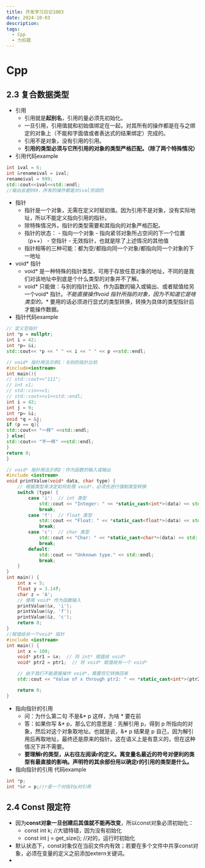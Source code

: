 ```yaml
---
title: 开发学习日记1003
date: 2024-10-03
description:
tags:
  - Cpp
  - 力扣题
---
```

# Cpp
## 2.3  复合数据类型
- 引用 
	- 引用就是**起别名**，引用的量必须先初始化。
	- 一旦引用，引用值就和初始值绑定在一起，对其所有的操作都是在与之绑定的对象上（不能和字面值或者表达式的结果绑定）完成的。
	- 引用不是对象，没有引用的引用。
	- **引用的类型必须与它所引用的对象的类型严格匹配。（除了两个特殊情况）**
 - 引用代码example
``` cpp
int ival = 6;
int &renameival = ival;
renameival = 999;
std::cout<<ival<<std::endl;
//输出会是999，所有的操作都是对ival完成的
```
- 指针
	- 指针是一个对象，无需在定义时赋初值。因为引用不是对象，没有实际地址，所以不能定义指向引用的指针。
	- 除特殊情况外，指针的类型需要和其指向的对象严格匹配。	
	-  指针的状态：
			- 指向一个对象
			- 指向紧邻对象所占空间的下一个位置（p++）
			- 空指针
			- 无效指针，也就是除了上述情况的其他值
	- 指针相等的三种可能：都为空/都指向同一个对象/都指向同一个对象的下一地址
- void* 指针
	- void*  是一种特殊的指针类型，可用于存放任意对象的地址，不同的是我们对该地址中到底是个什么类型的对象并不了解。
	- void* 只能做：与别的指针比较、作为函数的输入或输出、或者赋值给另一个void* 指针。**不能直接操作void* 指针所指的对象，因为不知道它是啥类型的。** 要用的话必须进行显式的类型转换，转换为具体的类型指针后才能操作数据。
- 指针代码example
```cpp
// 定义空指针
int *p = nullptr;
int i = 42;
int *p= &i;
std::cout<< *p << " " << i << " " << p <<std::endl;

// void* 指针用法示例1：与别的指针比较
#include<iostream>
int main(){
// std::cout<<"111";
// int v1;
// std::cin>>v1;
// std::cout<<v1<<std::endl;
int i = 42;
int j = 9;
int *p= &i;
void *q = &j;
if (p == q){
std::cout<< "一样" <<std::endl;
} else{
std::cout<< "不一样" <<std::endl;
}
return 0;
}

// void* 指针用法示例2：作为函数的输入或输出
#include <iostream>
void printValue(void* data, char type) {
    // 根据类型来决定如何处理 void*，必须先进行强制类型转换
    switch (type) {
        case 'i':  // int 类型
            std::cout << "Integer: " << *static_cast<int*>(data) << std::endl;
            break;
        case 'f':  // float 类型
            std::cout << "Float: " << *static_cast<float*>(data) << std::endl;
            break;
        case 'c':  // char 类型
            std::cout << "Char: " << *static_cast<char*>(data) << std::endl;
            break;
        default:
            std::cout << "Unknown type." << std::endl;
            break;
    }
}
int main() {
    int x = 5;
    float y = 3.14f;
    char z = 'A';
    // 使用 void* 作为函数输入
    printValue(&x, 'i');
    printValue(&y, 'f');
    printValue(&z, 'c');
    return 0;
}
//赋值给另一个void* 指针
#include <iostream>
int main() {
    int x = 100;
    void* ptr1 = &x;  // 将 int* 赋值给 void*
    void* ptr2 = ptr1;  // 将 void* 赋值给另一个 void*

    // 由于我们不能直接操作 void*，需要将它转换回来
    std::cout << "Value of x through ptr2: " << *static_cast<int*>(ptr2) << std::endl;

    return 0;
}
```
-  指向指针的引用
	- 问：为什么第二句 不是&* p 这样，为啥 * 要在前
	- 答：如果你写 &* p，那么它的意思是：先解引用 p，得到 p 所指向的对象，然后对这个对象取地址。也就是说，&* p 结果是 p 自己，因为解引用后再取地址，最终还是原来的指针。这在语义上是有意义的，但在这种情况下并不需要。
	- **要理解r的类型，从右往左阅读r的定义。离变量名最近的符号对便利的类型有最直接的影响。声明符的其余部份用以确定r的引用的类型是什么。**
- 指向指针的引用 代码example
```cpp
int *p; 
int *&r = p;//r是一个对指针p对引用
```
## 2.4 Const 限定符
- 因为**const对象一旦创建后其值就不能再改变**，所以const对象必须初始化：
	- const int k; //大错特错，因为没有初始化
	- const int j = get_size(); //对的，运行时初始化
- 默认状态下，const对象仅在当前文件内有效；若要在多个文件中共享const对象，必须在变量的定义之前添加extern关键词。
- 